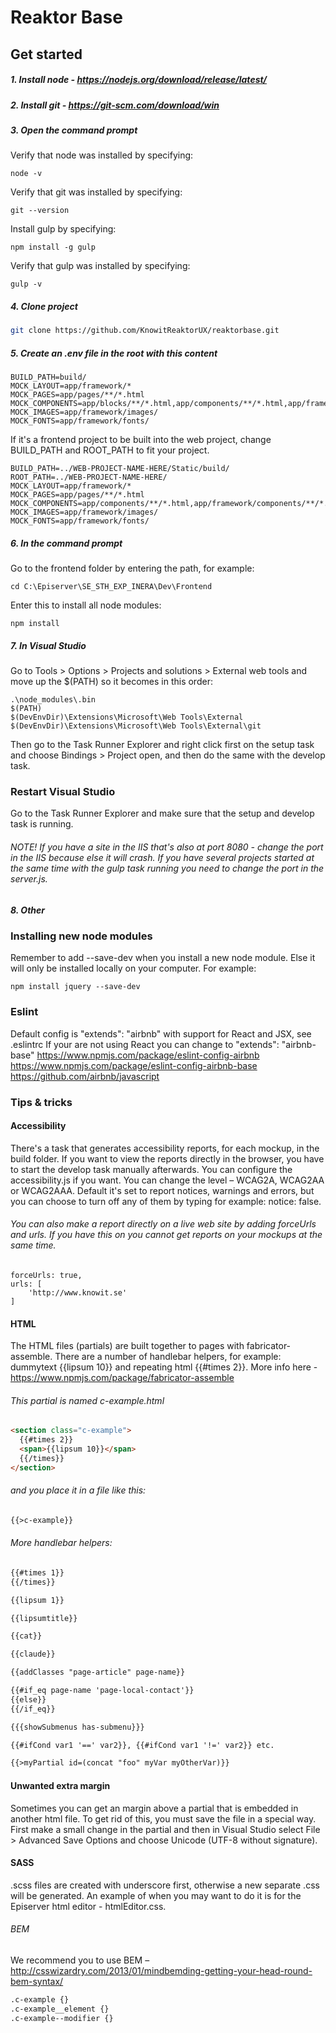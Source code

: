 # Reaktor Base

## Get started

##### 1. Install node - https://nodejs.org/download/release/latest/

##### 2. Install git - https://git-scm.com/download/win

##### 3. Open the command prompt

Verify that node was installed by specifying:
```
node -v
```

Verify that git was installed by specifying:
```
git --version
```

Install gulp by specifying:
```
npm install -g gulp
```

Verify that gulp was installed by specifying:
```
gulp -v
```

##### 4. Clone project
```bash
git clone https://github.com/KnowitReaktorUX/reaktorbase.git
```

##### 5. Create an .env file in the root with this content
```
BUILD_PATH=build/
MOCK_LAYOUT=app/framework/*
MOCK_PAGES=app/pages/**/*.html
MOCK_COMPONENTS=app/blocks/**/*.html,app/components/**/*.html,app/framework/components/**/*.html
MOCK_IMAGES=app/framework/images/
MOCK_FONTS=app/framework/fonts/
```

If it's a frontend project to be built into the web project, change BUILD_PATH and ROOT_PATH to fit your project.
```
BUILD_PATH=../WEB-PROJECT-NAME-HERE/Static/build/
ROOT_PATH=../WEB-PROJECT-NAME-HERE/
MOCK_LAYOUT=app/framework/*
MOCK_PAGES=app/pages/**/*.html
MOCK_COMPONENTS=app/components/**/*.html,app/framework/components/**/*.html
MOCK_IMAGES=app/framework/images/
MOCK_FONTS=app/framework/fonts/
```

##### 6. In the command prompt

Go to the frontend folder by entering the path, for example:
```
cd C:\Episerver\SE_STH_EXP_INERA\Dev\Frontend
```

Enter this to install all node modules:
```
npm install
```

##### 7. In Visual Studio

Go to Tools > Options > Projects and solutions > External web tools and move up the $(PATH) so it becomes in this order:
```
.\node_modules\.bin
$(PATH)
$(DevEnvDir)\Extensions\Microsoft\Web Tools\External
$(DevEnvDir)\Extensions\Microsoft\Web Tools\External\git
```

Then go to the Task Runner Explorer and right click first on the setup task and choose Bindings > Project open, and then do the same with the develop task.

### Restart Visual Studio

Go to the Task Runner Explorer and make sure that the setup and develop task is running.

###### NOTE! If you have a site in the IIS that's also at port 8080 - change the port in the IIS because else it will crash. If you have several projects started at the same time with the gulp task running you need to change the port in the server.js.


##### 8. Other

### Installing new node modules

Remember to add --save-dev when you install a new node module. Else it will only be installed locally on your computer. For example:
```
npm install jquery --save-dev
```

### Eslint

Default config is "extends": "airbnb" with support for React and JSX, see .eslintrc
If your are not using React you can change to "extends": "airbnb-base"
https://www.npmjs.com/package/eslint-config-airbnb  
https://www.npmjs.com/package/eslint-config-airbnb-base  
https://github.com/airbnb/javascript


### Tips & tricks

#### Accessibility
There's a task that generates accessibility reports, for each mockup, in the build folder. If you want to view the reports directly in the browser, you have to start the develop task manually afterwards. You can configure the accessibility.js if you want. You can change the level – WCAG2A, WCAG2AA or WCAG2AAA. Default it's set to report notices, warnings and errors, but you can choose to turn off any of them by typing for example: notice: false.
###### You can also make a report directly on a live web site by adding forceUrls and urls. If you have this on you cannot get reports on your mockups at the same time.
```
forceUrls: true,
urls: [
    'http://www.knowit.se'
]
```


#### HTML
The HTML files (partials) are built together to pages with fabricator-assemble. There are a number of handlebar helpers, for example: dummytext {{lipsum 10}} and repeating html {{#times 2}}. More info here -  https://www.npmjs.com/package/fabricator-assemble

###### This partial is named c-example.html
```html
<section class="c-example">
  {{#times 2}}
  <span>{{lipsum 10}}</span>
  {{/times}}   
</section>
```

###### and you place it in a file like this:
```html
{{>c-example}}
```

###### More handlebar helpers:
```html
{{#times 1}}
{{/times}}

{{lipsum 1}}

{{lipsumtitle}}

{{cat}}

{{claude}}

{{addClasses "page-article" page-name}}

{{#if_eq page-name 'page-local-contact'}}
{{else}}
{{/if_eq}}

{{{showSubmenus has-submenu}}}

{{#ifCond var1 '==' var2}}, {{#ifCond var1 '!=' var2}} etc.

{{>myPartial id=(concat "foo" myVar myOtherVar)}}
```

#### Unwanted extra margin
Sometimes you can get an margin above a partial that is embedded in another html file. To get rid of this, you must save the file in a special way. First make a small change in the partial and then in Visual Studio select File > Advanced Save Options and choose Unicode (UTF-8 without signature).

#### SASS
.scss files are created with underscore first, otherwise a new separate .css will be generated. An example of when you may want to do it is for the Episerver html editor - htmlEditor.css.

###### BEM
We recommend you to use BEM – http://csswizardry.com/2013/01/mindbemding-getting-your-head-round-bem-syntax/

```html
.c-example {}
.c-example__element {}
.c-example--modifier {}
```
